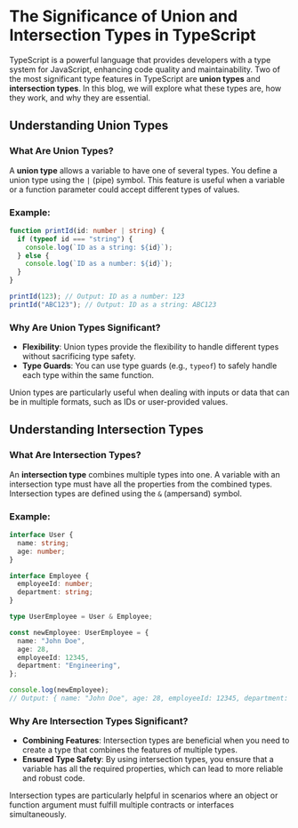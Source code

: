 # The Significance of Union and Intersection Types in TypeScript

TypeScript is a powerful language that provides developers with a type system for JavaScript, enhancing code quality and maintainability. Two of the most significant type features in TypeScript are **union types** and **intersection types**. In this blog, we will explore what these types are, how they work, and why they are essential.

## Understanding Union Types

### What Are Union Types?

A **union type** allows a variable to have one of several types. You define a union type using the `|` (pipe) symbol. This feature is useful when a variable or a function parameter could accept different types of values.

### Example:

```typescript
function printId(id: number | string) {
  if (typeof id === "string") {
    console.log(`ID as a string: ${id}`);
  } else {
    console.log(`ID as a number: ${id}`);
  }
}

printId(123); // Output: ID as a number: 123
printId("ABC123"); // Output: ID as a string: ABC123
```

### Why Are Union Types Significant?

- **Flexibility**: Union types provide the flexibility to handle different types without sacrificing type safety.
- **Type Guards**: You can use type guards (e.g., `typeof`) to safely handle each type within the same function.

Union types are particularly useful when dealing with inputs or data that can be in multiple formats, such as IDs or user-provided values.

## Understanding Intersection Types

### What Are Intersection Types?

An **intersection type** combines multiple types into one. A variable with an intersection type must have all the properties from the combined types. Intersection types are defined using the `&` (ampersand) symbol.

### Example:

```typescript
interface User {
  name: string;
  age: number;
}

interface Employee {
  employeeId: number;
  department: string;
}

type UserEmployee = User & Employee;

const newEmployee: UserEmployee = {
  name: "John Doe",
  age: 28,
  employeeId: 12345,
  department: "Engineering",
};

console.log(newEmployee);
// Output: { name: "John Doe", age: 28, employeeId: 12345, department: "Engineering" }
```

### Why Are Intersection Types Significant?

- **Combining Features**: Intersection types are beneficial when you need to create a type that combines the features of multiple types.
- **Ensured Type Safety**: By using intersection types, you ensure that a variable has all the required properties, which can lead to more reliable and robust code.

Intersection types are particularly helpful in scenarios where an object or function argument must fulfill multiple contracts or interfaces simultaneously.
